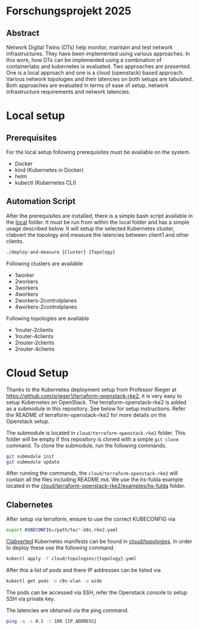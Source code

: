# Forschungsprojekt 2025

## Abstract

Network Digital Twins (DTs) help monitor, maintain and test network infrastructures. 
They have been implemented using various approaches. 
In this work, how DTs can be implemented using a combination of containerlabs and kubernetes is evaluated. 
Two approaches are presented. 
One is a local approach and one is a cloud (openstack) based approach. Various network topologies and their latencies on both setups are tabulated. 
Both approaches are evaluated in terms of ease of setup, network infrastructure requirements and network latencies.

# Local setup
## Prerequisites
For the local setup following prerequisites must be available on the system. 
- Docker 
- kind (Kubernetes in Docker)
- helm
- kubectl (Kubernetes CLI)

## Automation Script
After the prerequisites are installed, there is a simple bash script available in the [local](local/deploy-and-measure) folder. 
It must be run from within the local folder and has a simple usage described below. 
It will setup the selected Kubernetes cluster, clabvert the topology and measure the latencies between client1 and other clients.

```bash 
./deploy-and-measure {Cluster} {Topology}
```
Following clusters are available
- 1worker
- 2workers
- 3workers
- 4workers
- 2workers-2controlplanes
- 4workers-2controlplanes

Following topologies are available
- 1router-2clients
- 1router-4clients
- 2router-2clients
- 2router-4clients

# Cloud Setup
Thanks to the Kubernetes deployment setup from Professor Rieger at https://github.com/srieger1/terraform-openstack-rke2, it is very easy to setup Kubernetes on OpenStack. 
The terraform-openstack-rke2 is added as a submodule in this repository. 
See below for setup instructions.
Refer the README of terraform-openstack-rke2 for more details on the Openstack setup. 

The submodule is located in `cloud/terraform-openstack-rke2` folder.
This folder will be empty if this repository is cloned with a simple `git clone` command.
To clone the submodule, run the following commands.
```bash
git submodule init
git submodule update
```

After running the commands, the `cloud/terraform-openstack-rke2` will contain all the files including README.md. 
We use the hs-fulda example located in the [cloud/terraform-openstack-rke2/examples/hs-fulda](cloud/terraform-openstack-rke2/examples/hs-fulda/) folder.

## Clabernetes
After setup via terraform, ensure to use the correct KUBECONFIG via
```bash 
export KUBECONFIG=/path/to/*-k8s.rke2.yaml
```
[Clabverted](https://containerlab.dev/manual/clabernetes/quickstart/#clabverter) Kubernetes manifests can be found in [cloud/topologies](cloud/topologies).
In order to deploy these use the following command.
```bash 
kubectl apply -f cloud/topologies/{topology}.yaml
```
After this a list of pods and there IP addresses can be listed via
```bash 
kubectl get pods -n c9s-vlan -o wide
````
The pods can be accessed via SSH, refer the Openstack console to setup SSH via private key. 

The latencies are obtained via the ping command. 
```bash 
ping -q -i 0.1 -c 100 {IP_ADDRESS}
```